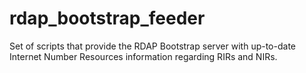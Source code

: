 # rdap_bootstrap_feeder
Set of scripts that provide the RDAP Bootstrap server with up-to-date Internet Number Resources information regarding RIRs and NIRs.
